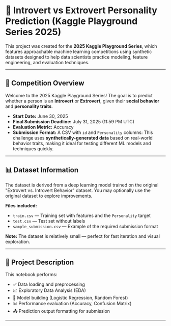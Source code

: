 # 🧠 Introvert vs Extrovert Personality Prediction (Kaggle Playground Series 2025)

This project was created for the **2025 Kaggle Playground Series**, which features approachable machine learning competitions using synthetic datasets designed to help data scientists practice modeling, feature engineering, and evaluation techniques.

---

## 🎯 Competition Overview

Welcome to the 2025 Kaggle Playground Series! The goal is to predict whether a person is an **Introvert** or **Extrovert**, given their **social behavior** and **personality traits**.

- **Start Date:** June 30, 2025  
- **Final Submission Deadline:** July 31, 2025 (11:59 PM UTC)  
- **Evaluation Metric:** Accuracy  
- **Submission Format:** A CSV with `id` and `Personality` columns:
This challenge uses **synthetically-generated data** based on real-world behavior traits, making it ideal for testing different ML models and techniques quickly.

---

## 📊 Dataset Information

The dataset is derived from a deep learning model trained on the original "Extrovert vs. Introvert Behavior" dataset. You may optionally use the original dataset to explore improvements.

**Files included:**

- `train.csv` — Training set with features and the `Personality` target
- `test.csv` — Test set without labels
- `sample_submission.csv` — Example of the required submission format

**Note:** The dataset is relatively small — perfect for fast iteration and visual exploration.

---

## 🧪 Project Description

This notebook performs:

- ✅ Data loading and preprocessing
- 📈 Exploratory Data Analysis (EDA)
- 🧠 Model building (Logistic Regression, Random Forest)
- 📊 Performance evaluation (Accuracy, Confusion Matrix)
- 📤 Prediction output formatting for submission

---

